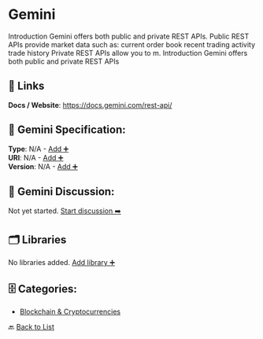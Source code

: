 # Gemini

Introduction Gemini offers both public and private REST APIs.  Public REST APIs provide market data such as: current order book recent trading activity trade history Private REST APIs allow you to m. Introduction Gemini offers both public and private REST APIs

##  🔗 Links
**Docs / Website**: https://docs.gemini.com/rest-api/

## 🧬 Gemini Specification:
**Type**: N/A - [Add ➕](https://github.com/apis-list/apis-list/edit/main/apis.yaml#L7370)  
**URI**: N/A - [Add ➕](https://github.com/apis-list/apis-list/edit/main/apis.yaml#L7370)  
**Version**: N/A - [Add ➕](https://github.com/apis-list/apis-list/edit/main/apis.yaml#L7370)

## 💬 Gemini Discussion:
Not yet started. [Start discussion ➡️](https://github.com/apis-list/apis-list/discussions/new)

## 🗂️ Libraries

No libraries added. [Add library ➕](https://github.com/apis-list/apis-list/edit/main/apis.yaml#L7370)    


## 🗄️ Categories:
- [Blockchain & Cryptocurrencies](https://github.com/apis-list/apis-list#blockchain--cryptocurrencies-)

🔙  [Back to List](https://github.com/apis-list/apis-list)
